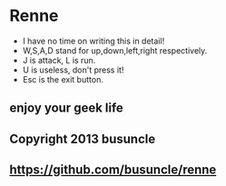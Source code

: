 Renne
=====

* I have no time on writing this in detail!
* W,S,A,D stand for up,down,left,right respectively.
* J is attack, L is run.
* U is useless, don't press it!
* Esc is the exit button.
  
enjoy your geek life 
--------------------
Copyright 2013 busuncle 
------------------------
https://github.com/busuncle/renne 
---------------------------------



